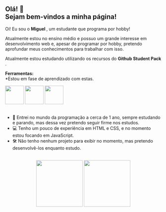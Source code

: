 ## Olá! 👋 <br> Sejam bem-vindos a minha página!

Oi! Eu sou o <b> Miguel </b>, um estudante que programa por hobby!

Atualmente estou no ensino médio e possuo um grande interesse em desenvolvimento web e, apesar de programar por hobby, pretendo aprofundar meus conhecimentos para trabalhar com isso. 

Atualmente estou estudando utilizando os recursos do <b> Github Student Pack </b>.

<strong>Ferramentas:</strong>
<br>
*Estou em fase de aprendizado com estas.

<img max-width=100% height=60px src="https://github.com/Maldak123/Maldak123/assets/90607378/98a573e7-e075-4f5a-81ff-a92e2a54bbdf"/>
<img max-width=100% height=60px src="https://github.com/Maldak123/Maldak123/assets/90607378/fe21b7a8-508d-495f-bf3f-706d464b487e"/>
<img max-width=100% height=60px src="https://github.com/Maldak123/Maldak123/assets/90607378/9786169b-58fd-462d-87a2-177954959685"/>
<br><br>

<ul type="rounded">
  <li>📖 Entrei no mundo da programação a cerca de 1 ano, sempre estudando e parando, mas dessa vez pretendo seguir firme nos estudos.</li>
  <li>💻 Tenho um pouco de experiência em HTML e CSS, e no momento estou focando em JavaScript.</li>
  <li>🛠 Não tenho nenhum projeto para exibir no momento, mas pretendo desenvolvê-los enquanto estudo.</li>
</ul>
<br>

<div align=center>
  <img max-width=100% height=150em src="https://github-readme-stats.vercel.app/api?username=Maldak123&show_icons=true&theme=vision-friendly-dark&bg_color=0D1117"/>
  <img max-width=100% height=150em src="https://github-readme-stats.vercel.app/api/top-langs/?username=Maldak123&layout=compact&show_icons=true&theme=vision-friendly-dark&bg_color=0D1117"/>
</div>
